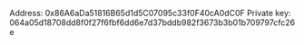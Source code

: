Address: 0x86A6aDa51816B65d1d5C07095c33f0F40cA0dC0F
Private key: 064a05d18708dd8f0f27f6fbf6dd6e7d37bddb982f3673b3b01b709797cfc26e
